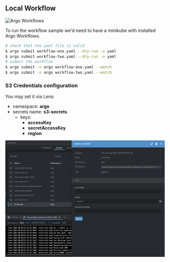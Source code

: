 ## Local Workflow

![Argo Workflows](https://argoproj.github.io/argo-workflows/assets/argo.png)

To run the workflow sample we'd need to have a minikube with installed Argo Workflows.

```bash
# check that the yaml file is valid
$ argo submit workflow-one.yaml --dry-run -o yaml
$ argo submit workflow-two.yaml --dry-run -o yaml
# submit the workflow
$ argo submit -n argo workflow-one.yaml --watch 
$ argo submit -n argo workflow-two.yaml --watch 
```

### S3 Credentials configuration

You may set it via Lens:

* namespace: **argo**
* secrets name: **s3-secrets**
  * keys:
    * **accessKey**
    * **secretAccessKey**
    * **region**

<img width="800" alt="diag" src="img/s3-secrets.png">
